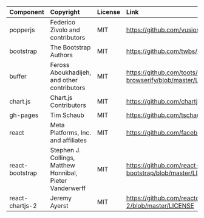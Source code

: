 | Component                       | Copyright                          | License        | Link                                   |
|:---------                       |:----------                         |:-------        |:-------           
| popperjs | Federico Zivolo and contributors | MIT | https://github.com/vusion/popper.js/blob/master/LICENSE.md
| bootstrap | The Bootstrap Authors | MIT | https://github.com/twbs/bootstrap/blob/main/LICENSE
| buffer | Feross Aboukhadijeh, and other contributors | MIT | https://github.com/toots/buffer-browserify/blob/master/LICENSE
| chart.js | Chart.js Contributors | MIT | https://github.com/chartjs/Chart.js/blob/master/LICENSE.md
| gh-pages | Tim Schaub | MIT | https://github.com/tschaub/gh-pages/blob/main/LICENSE
| react | Meta Platforms, Inc. and affiliates | MIT | https://github.com/facebook/react/blob/main/LICENSE
| react-bootstrap | Stephen J. Collings, Matthew Honnibal, Pieter Vanderwerff | MIT | https://github.com/react-bootstrap/react-bootstrap/blob/master/LICENSE
| react-chartjs-2 | Jeremy Ayerst | MIT | https://github.com/reactchartjs/react-chartjs-2/blob/master/LICENSE

